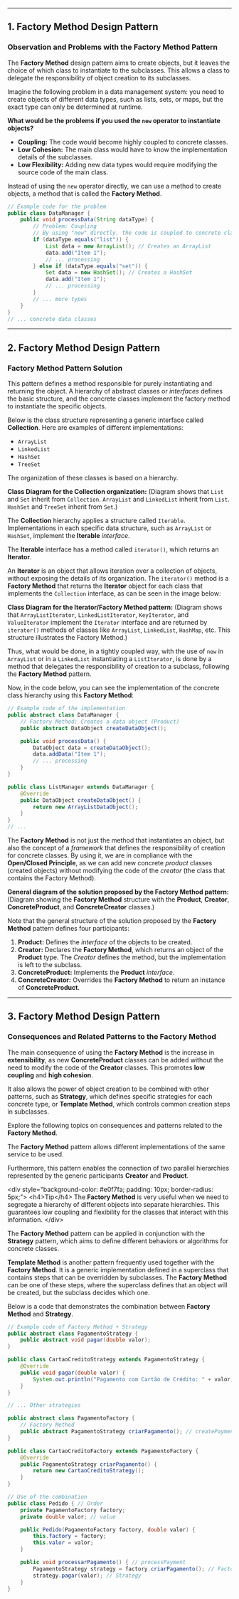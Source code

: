 
-----

## 1\. Factory Method Design Pattern

### Observation and Problems with the Factory Method Pattern

The **Factory Method** design pattern aims to create objects, but it leaves the choice of which class to instantiate to the subclasses. This allows a class to delegate the responsibility of object creation to its subclasses.

Imagine the following problem in a data management system: you need to create objects of different data types, such as lists, sets, or maps, but the exact type can only be determined at runtime.

**What would be the problems if you used the `new` operator to instantiate objects?**

  * **Coupling:** The code would become highly coupled to concrete classes.
  * **Low Cohesion:** The main class would have to know the implementation details of the subclasses.
  * **Low Flexibility:** Adding new data types would require modifying the source code of the main class.

Instead of using the `new` operator directly, we can use a method to create objects, a method that is called the **Factory Method**.

```java
// Example code for the problem
public class DataManager {
    public void processData(String dataType) {
        // Problem: Coupling
        // By using "new" directly, the code is coupled to concrete classes
        if (dataType.equals("list")) {
            List data = new ArrayList(); // Creates an ArrayList
            data.add("Item 1");
            // ... processing
        } else if (dataType.equals("set")) {
            Set data = new HashSet(); // Creates a HashSet
            data.add("Item 1");
            // ... processing
        }
        // ... more types
    }
}
// ... concrete data classes
```

-----

## 2\. Factory Method Design Pattern

### Factory Method Pattern Solution

This pattern defines a method responsible for purely instantiating and returning the object. A hierarchy of abstract classes or *interfaces* defines the basic structure, and the concrete classes implement the factory method to instantiate the specific objects.

Below is the class structure representing a generic interface called **Collection**. Here are examples of different implementations:

  * `ArrayList`
  * `LinkedList`
  * `HashSet`
  * `TreeSet`

The organization of these classes is based on a hierarchy.

**Class Diagram for the Collection organization:**
(Diagram shows that `List` and `Set` inherit from `Collection`. `ArrayList` and `LinkedList` inherit from `List`. `HashSet` and `TreeSet` inherit from `Set`.)

The **Collection** hierarchy applies a structure called `Iterable`. Implementations in each specific data structure, such as `ArrayList` or `HashSet`, implement the **Iterable** *interface*.

The **Iterable** interface has a method called `iterator()`, which returns an **Iterator**.

An **Iterator** is an object that allows iteration over a collection of objects, without exposing the details of its organization. The `iterator()` method is a **Factory Method** that returns the **Iterator** object for each class that implements the `Collection` interface, as can be seen in the image below:

**Class Diagram for the Iterator/Factory Method pattern:**
(Diagram shows that `ArrayListIterator`, `LinkedListIterator`, `KeyIterator`, and `ValueIterator` implement the `Iterator` interface and are returned by `iterator()` methods of classes like `ArrayList`, `LinkedList`, `HashMap`, etc. This structure illustrates the Factory Method.)

Thus, what would be done, in a tightly coupled way, with the use of `new` in `ArrayList` or in a `LinkedList` instantiating a `ListIterator`, is done by a method that delegates the responsibility of creation to a subclass, following the **Factory Method** pattern.

Now, in the code below, you can see the implementation of the concrete class hierarchy using this **Factory Method**:

```java
// Example code of the implementation
public abstract class DataManager {
    // Factory Method: Creates a data object (Product)
    public abstract DataObject createDataObject(); 

    public void processData() {
        DataObject data = createDataObject();
        data.addData("Item 1");
        // ... processing
    }
}

public class ListManager extends DataManager {
    @Override
    public DataObject createDataObject() {
        return new ArrayListDataObject();
    }
}
// ...
```

The **Factory Method** is not just the method that instantiates an object, but also the concept of a *framework* that defines the responsibility of creation for concrete classes. By using it, we are in compliance with the **Open/Closed Principle**, as we can add new concrete *product* classes (created objects) without modifying the code of the *creator* (the class that contains the Factory Method).

**General diagram of the solution proposed by the Factory Method pattern:**
(Diagram showing the **Factory Method** structure with the **Product**, **Creator**, **ConcreteProduct**, and **ConcreteCreator** classes.)

Note that the general structure of the solution proposed by the **Factory Method** pattern defines four participants:

1.  **Product:** Defines the *interface* of the objects to be created.
2.  **Creator:** Declares the **Factory Method**, which returns an object of the **Product** type. The *Creator* defines the method, but the implementation is left to the subclass.
3.  **ConcreteProduct:** Implements the **Product** *interface*.
4.  **ConcreteCreator:** Overrides the **Factory Method** to return an instance of **ConcreteProduct**.

-----

## 3\. Factory Method Design Pattern

### Consequences and Related Patterns to the Factory Method

The main consequence of using the **Factory Method** is the increase in **extensibility**, as new **ConcreteProduct** classes can be added without the need to modify the code of the **Creator** classes. This promotes **low coupling** and **high cohesion**.

It also allows the power of object creation to be combined with other patterns, such as **Strategy**, which defines specific strategies for each concrete type, or **Template Method**, which controls common creation steps in subclasses.

Explore the following topics on consequences and patterns related to the **Factory Method**.

The **Factory Method** pattern allows different implementations of the same service to be used.

Furthermore, this pattern enables the connection of two parallel hierarchies represented by the generic participants **Creator** and **Product**.

\<div style="background-color: \#e0f7fa; padding: 10px; border-radius: 5px;"\>
\<h4\>Tip\</h4\>
The **Factory Method** is very useful when we need to segregate a hierarchy of different objects into separate hierarchies. This guarantees low coupling and flexibility for the classes that interact with this information.
\</div\>

The **Factory Method** pattern can be applied in conjunction with the **Strategy** pattern, which aims to define different behaviors or algorithms for concrete classes.

**Template Method** is another pattern frequently used together with the **Factory Method**. It is a generic implementation defined in a superclass that contains steps that can be overridden by subclasses. The **Factory Method** can be one of these steps, where the superclass defines that an object will be created, but the subclass decides which one.

Below is a code that demonstrates the combination between **Factory Method** and **Strategy**.

```java
// Example code of Factory Method + Strategy
public abstract class PagamentoStrategy {
    public abstract void pagar(double valor); 
}

public class CartaoCreditoStrategy extends PagamentoStrategy {
    @Override
    public void pagar(double valor) {
        System.out.println("Pagamento com Cartão de Crédito: " + valor); // Payment with Credit Card
    }
}

// ... Other strategies

public abstract class PagamentoFactory {
    // Factory Method
    public abstract PagamentoStrategy criarPagamento(); // createPayment
}

public class CartaoCreditoFactory extends PagamentoFactory {
    @Override
    public PagamentoStrategy criarPagamento() {
        return new CartaoCreditoStrategy();
    }
}

// Use of the combination
public class Pedido { // Order
    private PagamentoFactory factory;
    private double valor; // value

    public Pedido(PagamentoFactory factory, double valor) {
        this.factory = factory;
        this.valor = valor;
    }

    public void processarPagamento() { // processPayment
        PagamentoStrategy strategy = factory.criarPagamento(); // Factory Method
        strategy.pagar(valor); // Strategy
    }
}
```